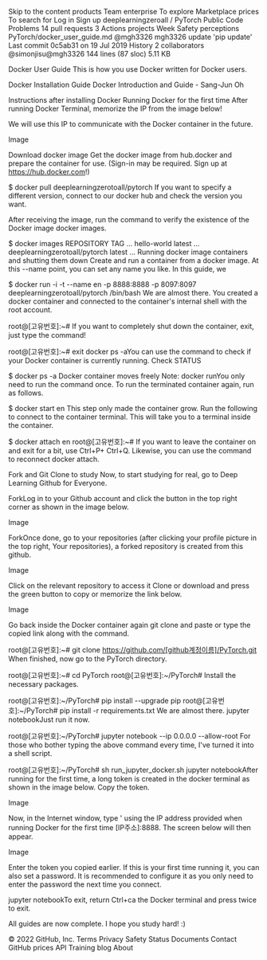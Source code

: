 Skip to the content
products
Team
enterprise
To explore
Marketplace
prices
To search for
Log in
Sign up
deeplearningzeroall
/
PyTorch
Public
Code
Problems
14
pull requests
3
Actions
projects
Week
Safety
perceptions
PyTorch/docker_user_guide.md
@mgh3326
mgh3326 update 'pip update'
Last commit 0c5ab31 on 19 Jul 2019
 History
 2 collaborators
@simonjisu@mgh3326
144 lines (87 sloc) 5.11 KB

Docker User Guide
This is how you use Docker written for Docker users.

Docker Installation Guide
Docker Introduction and Guide - Sang-Jun Oh

Instructions after installing Docker
Running Docker for the first time
After running Docker Terminal, memorize the IP from the image below!

We will use this IP to communicate with the Docker container in the future.

Image

Download docker image
Get the docker image from hub.docker and prepare the container for use. (Sign-in may be required. Sign up at https://hub.docker.com!)

$ docker pull deeplearningzerotoall/pytorch
If you want to specify a different version, connect to our docker hub and check the version you want.

After receiving the image, run the command to verify the existence of the Docker image docker images.

$ docker images
REPOSITORY TAG ...
hello-world latest ...
deeplearningzerotoall/pytorch latest ...
Running docker image containers and shutting them down
Create and run a container from a docker image. At this --name point, you can set any name you like. In this guide, we

$ docker run -i -t --name en -p 8888:8888 -p 8097:8097 deeplearningzerotoall/pytorch /bin/bash
We are almost there. You created a docker container and connected to the container's internal shell with the root account.

root@[고유번호]:~#
If you want to completely shut down the container, exit, just type the command!

root@[고유번호]:~# exit
docker ps -aYou can use the command to check if your Docker container is currently running. Check STATUS

$ docker ps -a
Docker container moves freely
Note: docker runYou only need to run the command once. To run the terminated container again, run as follows.

$ docker start en
This step only made the container grow. Run the following to connect to the container terminal. This will take you to a terminal inside the container.

$ docker attach en
root@[고유번호]:~#
If you want to leave the container on and exit for a bit, use Ctrl+P+ Ctrl+Q. Likewise, you can use the command to reconnect docker attach.

Fork and Git Clone to study
Now, to start studying for real, go to Deep Learning Github for Everyone.

ForkLog in to your Github account and click the button in the top right corner as shown in the image below.

Image

ForkOnce done, go to your repositories (after clicking your profile picture in the top right, Your repositories), a forked repository is created from this github.

Image

Click on the relevant repository to access it Clone or download and press the green button to copy or memorize the link below.

Image

Go back inside the Docker container again git clone and paste or type the copied link along with the command.

root@[고유번호]:~# git clone https://github.com/[github계정이름]/PyTorch.git
When finished, now go to the PyTorch directory.

root@[고유번호]:~# cd PyTorch
root@[고유번호]:~/PyTorch#
Install the necessary packages.

root@[고유번호]:~/PyTorch# pip install --upgrade pip
root@[고유번호]:~/PyTorch# pip install -r requirements.txt
We are almost there. jupyter notebookJust run it now.

root@[고유번호]:~/PyTorch# jupyter notebook --ip 0.0.0.0 --allow-root
For those who bother typing the above command every time, I've turned it into a shell script.

root@[고유번호]:~/PyTorch# sh run_jupyter_docker.sh
jupyter notebookAfter running for the first time, a long token is created in the docker terminal as shown in the image below. Copy the token.

Image

Now, in the Internet window, type ' using the IP address provided when running Docker for the first time [IP주소]:8888. The screen below will then appear.

Image

Enter the token you copied earlier. If this is your first time running it, you can also set a password. It is recommended to configure it as you only need to enter the password the next time you connect.

jupyter notebookTo exit, return Ctrl+ca the Docker terminal and press twice to exit.

All guides are now complete. I hope you study hard! :)

© 2022 GitHub, Inc.
Terms
Privacy
Safety
Status
Documents
Contact GitHub
prices
API
Training
blog
About
